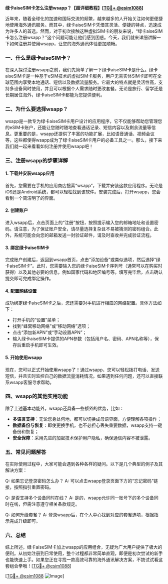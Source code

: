 **绿卡aiseSIM卡怎么注册wsapp？【超详细教程】[[TG💪+ @esim1088](https://t.me/s/esim1088)]**

近年来，随着全球化的加速和国际交流的频繁，越来越多的人开始关注如何更便捷地使用海外通讯服务。而其中，绿卡aiseSIM卡凭借其灵活、便捷的特点，迅速成为许多人的首选。然而，对于初次接触这种虚拟SIM卡的朋友来说，“绿卡aiseSIM卡怎么注册wsapp？”这个问题可能让他们感到困惑。今天，我们就来详细讲解一下如何注册并使用wsapp，让您的海外通讯体验更加顺畅。

### 一、什么是绿卡aiseSIM卡？

在深入探讨注册wsapp之前，我们先简单了解一下绿卡aiseSIM卡是什么。绿卡aiseSIM卡是一种基于eSIM技术的虚拟SIM卡服务，用户无需实体SIM卡即可在全球范围内享受本地通话、短信以及数据流量服务。它最大的特点就是灵活性高，支持多设备同时使用，并且可以根据个人需求随时更改套餐。无论是旅行、留学还是长期居住海外，绿卡aiseSIM卡都能为您提供便利。

### 二、为什么要选择wsapp？

wsapp是一款专为绿卡aiseSIM卡用户设计的应用程序，它不仅能够帮助您管理您的eSIM卡账户，还能让您随时随地查看通话记录、短信内容以及剩余流量等信息。更重要的是，wsapp还提供了丰富的功能扩展，比如语音通话、视频会议等，这些都使得wsapp成为了绿卡aiseSIM卡用户的必备工具之一。那么，接下来我们就一起来看看如何注册并使用wsapp吧！

### 三、注册wsapp的步骤详解

#### 1. 下载并安装wsapp应用
首先，您需要在手机的应用商店搜索“wsapp”，下载并安装这款应用程序。无论是iOS还是Android系统，都可以轻松找到该软件。安装完成后，打开wsapp，您会看到一个简洁明了的界面。

#### 2. 创建账户
进入wsapp后，点击页面上的“注册”按钮，按照提示输入您的邮箱地址和设置密码。请注意，为了保证账户安全，请尽量选择复杂且不易被猜测的密码组合。此外，系统可能会向您的邮箱发送一封验证邮件，请及时查收并完成验证流程。

#### 3. 绑定绿卡aiseSIM卡
完成账户创建后，返回到wsapp首页，点击“添加设备”或类似选项，然后选择“绿卡aiseSIM卡”。此时，您需要输入您的绿卡aiseSIM卡序列号（通常可以在购买时获得）以及其他必要的信息，例如国家代码和地区编号等。填写完毕后，点击确认提交即可完成绑定操作。

#### 4. 配置网络设置
成功绑定绿卡aiseSIM卡之后，您还需要对手机进行相应的网络配置。具体方法如下：
- 打开手机的“设置”菜单；
- 找到“蜂窝移动网络”或“移动网络”选项；
- 点击“添加新APN”或“手动设置APN”；
- 输入绿卡aiseSIM卡提供的APN参数（包括用户名、密码、APN名称等），保存后重启手机即可生效。

#### 5. 开始使用wsapp
现在，您可以正式开始使用wsapp了！通过wsapp，您可以轻松拨打电话、发送短信，并且实时监控自己的数据流量消耗情况。如果遇到任何问题，还可以直接联系wsapp客服寻求帮助。

### 四、wsapp的其他实用功能

除了上述基本功能外，wsapp还具备一些额外的优势，比如：
- **多语言支持**：无论您身处何地，都可以切换成母语界面，方便理解各项操作；
- **数据备份与恢复**：即使更换手机，也不必担心丢失重要数据，wsapp支持一键备份和恢复；
- **安全保障**：采用先进的加密技术保护用户隐私，确保通信内容不被泄露。

### 五、常见问题解答

在实际使用过程中，大家可能会遇到各种各样的疑问。以下是几个典型的例子及其解决方案：

Q: 如果忘记登录密码怎么办？
A: 可以点击wsapp登录页面下方的“忘记密码”链接，按照指引重置密码。

Q: 是否支持多个设备同时在线？
A: 是的，wsapp允许同一账号下的多个设备同时在线，但需注意遵守相关条款规定。

Q: 如何升级套餐？
A: 登录wsapp后，在个人中心找到对应的套餐选项，根据指示完成升级即可。

### 六、总结

综上所述，绿卡aiseSIM卡加上wsapp的应用组合，无疑为广大用户提供了极大的便利。从初始注册到日常使用，整个过程都非常简单直观，即便是初次尝试的新手也能快速上手。如果您正在寻找一款高效可靠的海外通讯解决方案，不妨试试看这套组合拳哦！[[TG💪+ @esim1088](https://t.me/s/esim1088)]

[[TG💪+ @esim1088](https://t.me/s/esim1088) ![Image](https://i.postimg.cc/4NQfJmqS/Snipaste-2025-05-13-00-14-12.png)]